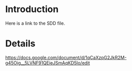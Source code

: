 # Introduction #

Here is a link to the SDD file.

# Details #
https://docs.google.com/document/d/1qCaXzpG2JkR2M-g45Oig__5LVNF91QEieJSmAqKD5lo/edit